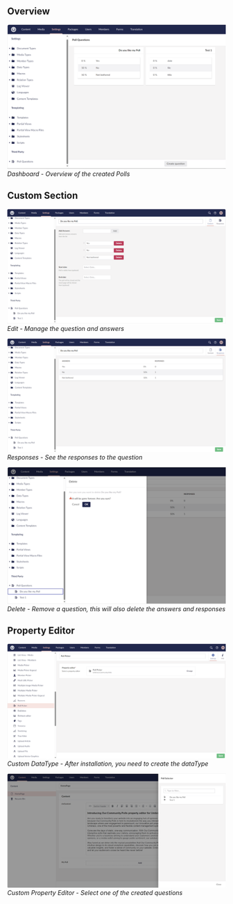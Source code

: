 ## Overview
![Dashboard](Screenshots/Section%20Dashboard.png)
*Dashboard - Overview of the created Polls*

## Custom Section
![Edit](Screenshots/Question%20Edit.png)
*Edit - Manage the question and answers*

![Responses](Screenshots/Question%20Responses.png)
*Responses - See the responses to the question*

![Delete](Screenshots/Qustion%20Delete.png)
*Delete - Remove a question, this will also delete the answers and responses*

## Property Editor
![Custom DataType](Screenshots/Custom%20Property.png)
*Custom DataType - After installation, you need to create the dataType*

![Custom Property Editor](Screenshots/Custom%20Property%20Editor.png)
*Custom Property Editor - Select one of the created questions*









